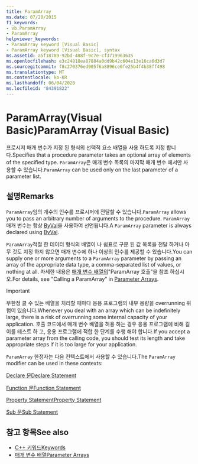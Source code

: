 ```yaml
---
title: ParamArray
ms.date: 07/20/2015
f1_keywords:
- vb.ParamArray
- ParamArray
helpviewer_keywords:
- ParamArray keyword [Visual Basic]
- ParamArray keyword [Visual Basic], syntax
ms.assetid: a5f18789-92bd-488f-9c7e-cf3719963635
ms.openlocfilehash: e3c24818ea87884a0dd9b42c604e13e16ca6d3d7
ms.sourcegitcommit: f8c270376ed905f6a8896ce0fe25b4f4b38ff498
ms.translationtype: MT
ms.contentlocale: ko-KR
ms.lasthandoff: 06/04/2020
ms.locfileid: "84391822"
---
```

# <a name="paramarray-visual-basic"></a><span data-ttu-id="7a933-102">ParamArray(Visual Basic)</span><span class="sxs-lookup"><span data-stu-id="7a933-102">ParamArray (Visual Basic)</span></span>
<span data-ttu-id="7a933-103">프로시저 매개 변수가 지정 된 형식의 선택적 요소 배열을 사용 하도록 지정 합니다.</span><span class="sxs-lookup"><span data-stu-id="7a933-103">Specifies that a procedure parameter takes an optional array of elements of the specified type.</span></span> <span data-ttu-id="7a933-104">`ParamArray`은 매개 변수 목록의 마지막 매개 변수 에서만 사용할 수 있습니다.</span><span class="sxs-lookup"><span data-stu-id="7a933-104">`ParamArray` can be used only on the last parameter of a parameter list.</span></span>  
  
## <a name="remarks"></a><span data-ttu-id="7a933-105">설명</span><span class="sxs-lookup"><span data-stu-id="7a933-105">Remarks</span></span>  
 <span data-ttu-id="7a933-106">`ParamArray`임의 개수의 인수를 프로시저에 전달할 수 있습니다.</span><span class="sxs-lookup"><span data-stu-id="7a933-106">`ParamArray` allows you to pass an arbitrary number of arguments to the procedure.</span></span> <span data-ttu-id="7a933-107">`ParamArray` 매개 변수는 항상 [ByVal](byval.md)을 사용하여 선언됩니다.</span><span class="sxs-lookup"><span data-stu-id="7a933-107">A `ParamArray` parameter is always declared using [ByVal](byval.md).</span></span>  
  
 <span data-ttu-id="7a933-108">`ParamArray`적절 한 데이터 형식의 배열이 나 쉼표로 구분 된 값 목록을 전달 하거나 아무 것도 지정 하지 않으면 매개 변수에 하나 이상의 인수를 제공할 수 있습니다.</span><span class="sxs-lookup"><span data-stu-id="7a933-108">You can supply one or more arguments to a `ParamArray` parameter by passing an array of the appropriate data type, a comma-separated list of values, or nothing at all.</span></span> <span data-ttu-id="7a933-109">자세한 내용은 [매개 변수 배열의](../../programming-guide/language-features/procedures/parameter-arrays.md)"ParamArray 호출"을 참조 하십시오.</span><span class="sxs-lookup"><span data-stu-id="7a933-109">For details, see "Calling a ParamArray" in [Parameter Arrays](../../programming-guide/language-features/procedures/parameter-arrays.md).</span></span>  
  
> [!IMPORTANT]
> <span data-ttu-id="7a933-110">무한정 클 수 있는 배열을 처리할 때마다 응용 프로그램의 내부 용량을 overrunning 위험이 있습니다.</span><span class="sxs-lookup"><span data-stu-id="7a933-110">Whenever you deal with an array which can be indefinitely large, there is a risk of overrunning some internal capacity of your application.</span></span> <span data-ttu-id="7a933-111">호출 코드에서 매개 변수 배열을 허용 하는 경우 응용 프로그램에 비해 길이를 테스트 하 고, 응용 프로그램에 적합 한 단계를 수행 해야 합니다.</span><span class="sxs-lookup"><span data-stu-id="7a933-111">If you accept a parameter array from the calling code, you should test its length and take appropriate steps if it is too large for your application.</span></span>  
  
 <span data-ttu-id="7a933-112">`ParamArray` 한정자는 다음 컨텍스트에서 사용할 수 있습니다.</span><span class="sxs-lookup"><span data-stu-id="7a933-112">The `ParamArray` modifier can be used in these contexts:</span></span>  
  
 [<span data-ttu-id="7a933-113">Declare 문</span><span class="sxs-lookup"><span data-stu-id="7a933-113">Declare Statement</span></span>](../statements/declare-statement.md)  
  
 [<span data-ttu-id="7a933-114">Function 문</span><span class="sxs-lookup"><span data-stu-id="7a933-114">Function Statement</span></span>](../statements/function-statement.md)  
  
 [<span data-ttu-id="7a933-115">Property Statement</span><span class="sxs-lookup"><span data-stu-id="7a933-115">Property Statement</span></span>](../statements/property-statement.md)  
  
 [<span data-ttu-id="7a933-116">Sub 문</span><span class="sxs-lookup"><span data-stu-id="7a933-116">Sub Statement</span></span>](../statements/sub-statement.md)  
  
## <a name="see-also"></a><span data-ttu-id="7a933-117">참고 항목</span><span class="sxs-lookup"><span data-stu-id="7a933-117">See also</span></span>

- [<span data-ttu-id="7a933-118">C++ 키워드</span><span class="sxs-lookup"><span data-stu-id="7a933-118">Keywords</span></span>](../keywords/index.md)
- [<span data-ttu-id="7a933-119">매개 변수 배열</span><span class="sxs-lookup"><span data-stu-id="7a933-119">Parameter Arrays</span></span>](../../programming-guide/language-features/procedures/parameter-arrays.md)
